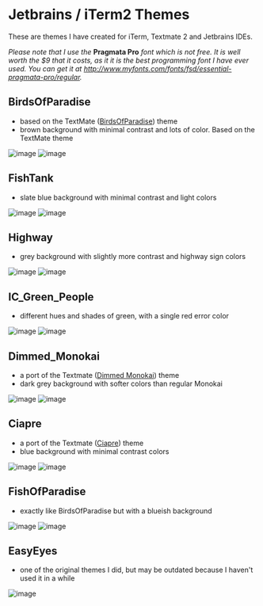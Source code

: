 Jetbrains / iTerm2 Themes    
======

These are themes I have created for iTerm, Textmate 2 and Jetbrains IDEs. 

*Please note that I use the* **Pragmata Pro** *font which is not free. It is well worth the $9 that it costs, as it it is the best programming font I have ever used. You can get it at http://www.myfonts.com/fonts/fsd/essential-pragmata-pro/regular.*

BirdsOfParadise
-----
  - based on the TextMate ([BirdsOfParadise](http://tmtheme-editor.herokuapp.com/#/Birds%20of%20Paradise)) theme
  - brown background with minimal contrast and lots of color. Based on the TextMate theme
  
  ![image](https://raw.github.com/zdj/themes/master/screenshots/BirdsOfParadise.png)
  ![image](https://raw.github.com/zdj/themes/master/screenshots/BirdsOfParadise_iterm.png)

FishTank
-----
  - slate blue background with minimal contrast and light colors
  
  ![image](https://raw.github.com/zdj/themes/master/screenshots/FishTank.png)
  ![image](https://raw.github.com/zdj/themes/master/screenshots/FishTank_iterm.png)

Highway
-----
  - grey background with slightly more contrast and highway sign colors
  
  ![image](https://raw.github.com/zdj/themes/master/screenshots/Highway.png)
  ![image](https://raw.github.com/zdj/themes/master/screenshots/Highway_iterm.png)

IC_Green_People
-----
  - different hues and shades of green, with a single red error color
  
  ![image](https://raw.github.com/zdj/themes/master/screenshots/IC_Green_People.png)
  ![image](https://raw.github.com/zdj/themes/master/screenshots/IC_Green_People_iterm.png)

Dimmed_Monokai
-----
  - a port of the Textmate ([Dimmed Monokai](http://tmtheme-editor.herokuapp.com/#/Dimmed-Monokai)) theme
  - dark grey background with softer colors than regular Monokai
  
  ![image](https://raw.github.com/zdj/themes/master/screenshots/DimmedMonokai.png)
  ![image](https://raw.github.com/zdj/themes/master/screenshots/DimmedMonokai_iterm.png)

Ciapre
-----
  - a port of the Textmate ([Ciapre](http://tmtheme-editor.herokuapp.com/#/Ciapre)) theme
  - blue background with minimal contrast colors
  
  ![image](https://raw.github.com/zdj/themes/master/screenshots/Ciapre.png)
  ![image](https://raw.github.com/zdj/themes/master/screenshots/Ciapre_iterm.png)

FishOfParadise
-----
  - exactly like BirdsOfParadise but with a blueish background
  
  ![image](https://raw.github.com/zdj/themes/master/screenshots/FishOfParadise.png)
  ![image](https://raw.github.com/zdj/themes/master/screenshots/FishOfParadise_iterm.png)

EasyEyes
-----
  - one of the original themes I did, but may be outdated because I haven't used it in a while
  
  ![image](https://raw.github.com/zdj/themes/master/screenshots/EasyEyes.png)
